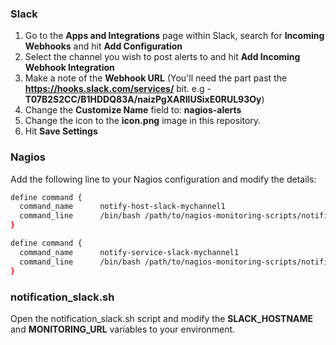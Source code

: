 
### Slack
1. Go to the **Apps and Integrations** page within Slack, search for **Incoming Webhooks** and hit **Add Configuration**
2. Select the channel you wish to post alerts to and hit **Add Incoming Webhook Integration**
3. Make a note of the **Webhook URL** (You'll need the part past the **https://hooks.slack.com/services/** bit. e.g - **T07B2S2CC/B1HDDQ83A/naizPgXARIlUSixE0RUL93Oy**)
4. Change the **Customize Name** field to: **nagios-alerts**
5. Change the icon to the **icon.png** image in this repository.
6. Hit **Save Settings**

### Nagios

Add the following line to your Nagios configuration and modify the details:
```bash
define command {
  command_name		notify-host-slack-mychannel1 
  command_line		/bin/bash /path/to/nagios-monitoring-scripts/notification_slack.sh -a "$NOTIFICATIONTYPE$" -b "$HOSTNAME$" -c "$HOSTSTATE$" -d "$HOSTOUTPUT$" -y "CHANNEL_NAME_HERE" -z "WEBHOOK_ADDRESS_HERE"
}

define command {
  command_name		notify-service-slack-mychannel1 
  command_line		/bin/bash /path/to/nagios-monitoring-scripts/notification_slack.sh -a "$NOTIFICATIONTYPE$" -b "$HOSTNAME$" -e "$SERVICEDESC$" -f "$SERVICESTATE$" -g "$SERVICEOUTPUT$"  -y "CHANNEL_NAME_HERE" -z "WEBHOOK_ADDRESS_HERE"
}
```

### notification_slack.sh

Open the notification_slack.sh script and modify the **SLACK_HOSTNAME** and **MONITORING_URL** variables to your environment.
<br><br>
